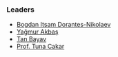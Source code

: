 ### Leaders
* [Bogdan Itsam Dorantes-Nikolaev](mailto:bogdan.itsam@owasp.org)
* [Yağmur Akbaş ](mailto:yagmur.akbas@owasp.org)
* [Tan Bayav](mailto:tan.bayav@owasp.org)
* [Prof. Tuna Cakar](mailto:tuna.cakar@owasp.org)
